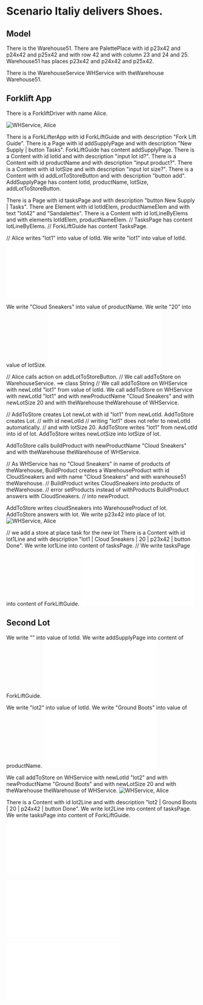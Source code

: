# Scenario Italiy delivers Shoes.

## Model

There is the Warehouse51.
There are PalettePlace with id p23x42 and p24x42 and p25x42
and with row 42
and with column 23 and 24 and 25.
Warehouse51 has places p23x42 and p24x42 and p25x42.

There is the WarehouseService WHService with theWarehouse Warehouse51.

## Forklift App

There is a ForkliftDriver with name Alice.

![WHService, Alice](step01.svg)

There is a ForkLifterApp with id ForkLiftGuide and with description "Fork Lift Guide".
There is a Page with id addSupplyPage and with description "New Supply | button Tasks".
ForkLiftGuide has content addSupplyPage.
There is a Content with id lotId and with description "input lot id?".
There is a Content with id productName and with description "input product?".
There is a Content with id lotSize and with description "input lot size?".
There is a Content with id addLotToStoreButton and with description "button add".
AddSupplyPage has content lotId, productName, lotSize, addLotToStoreButton.

There is a Page with id tasksPage and with description "button New Supply | Tasks".
There are Element with id lotIdElem, productNameElem and with text "lot42" and "Sandalettes".
There is a Content with id lotLineByElems and with elements lotIdElem, productNameElem.
// TasksPage has content lotLineByElems.
// ForkLiftGuide has content TasksPage.

// Alice writes "lot1" into value of lotId.
We write "lot1" into value of lotId.
![ForkLiftGuide](step03.html)

We write "Cloud Sneakers" into value of productName.
We write "20" into value of lotSize.
![ForkLiftGuide](step04.html)

// Alice calls action on addLotToStoreButton.
// We call addToStore on WarehouseService. ==> class String 
// We call addToStore on WHService with newLotId "lot1" from value of lotId.
We call addToStore on WHService with newLotId "lot1"
and with newProductName "Cloud Sneakers" and with newLotSize 20
and with theWarehouse theWarehouse of WHService.

// AddToStore creates Lot newLot with id "lot1" from newLotId.
AddToStore creates Lot.
//  with id newLotId // writing "lot1" does not refer to newLotId automatically.
// and with lotSize 20.
AddToStore writes "lot1" from newLotId into id of lot.
AddToStore writes newLotSize into lotSize of lot.

AddToStore calls buildProduct with newProductName "Cloud Sneakers"
and with theWarehouse theWarehouse of WHService.

// As WHService has no "Cloud Sneakers" in name of products of theWarehouse,
BuildProduct creates a WarehouseProduct with id CloudSneakers and with name "Cloud Sneakers"
and with warehouse51 theWarehouse.
// BuildProduct writes CloudSneakers into products of theWarehouse. // error setProducts instead of withProducts
BuildProduct answers with CloudSneakers. // into newProduct.

AddToStore writes cloudSneakers into WarehouseProduct of lot.
AddToStore answers with lot. 
We write p23x42 into place of lot.
![WHService, Alice](step05.svg)

// we add a store at place task for the new lot
There is a Content with id lot1Line and with description "lot1 | Cloud Sneakers | 20 | p23x42 | button Done".
We write lot1Line into content of tasksPage.
// We write tasksPage into content of ForkLiftGuide.
![ForkLiftGuide](step06.html)

## Second Lot

We write "" into value of lotId.
We write addSupplyPage into content of ForkLiftGuide.
![ForkLiftGuide](step07.html)

We write "lot2" into value of lotId.
We write "Ground Boots" into value of productName.
![ForkLiftGuide](step08.html)

We call addToStore on WHService with newLotId "lot2"
and with newProductName "Ground Boots" and with newLotSize 20
and with theWarehouse theWarehouse of WHService.
![WHService, Alice](step09.svg)

There is a Content with id lot2Line and with description "lot2 | Ground Boots | 20 | p24x42 | button Done".
We write lot2Line into content of tasksPage.
We write tasksPage into content of ForkLiftGuide.
![ForkLiftGuide](step10.html)

![WHService, Alice](step09.tables.html)

![ForkLiftGuide](step00.mockup.html)
